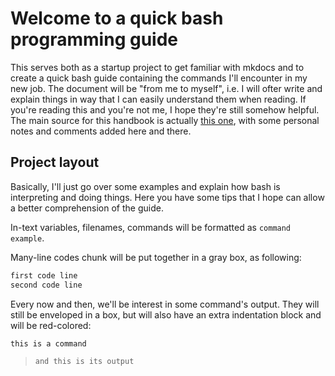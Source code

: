 # Welcome to a quick bash programming guide

This serves both as a startup project to get familiar with mkdocs and to create a quick bash guide containing the commands I'll encounter in my new job. The document will be "from me to myself", i.e. I will ofter write and explain things in way that I can easily understand them when reading. If you're reading this and you're not me, I hope they're still somehow helpful. The main source for this handbook is actually [this one](https://linuxconfig.org/bash-scripting-tutorial-for-beginners), with some personal notes and comments added here and there.

## Project layout

Basically, I'll just go over some examples and explain how bash is interpreting and doing things. Here you have some tips that I hope can allow a better comprehension of the guide. 

In-text variables, filenames, commands will be formatted as `command example`.

Many-line codes chunk will be put together in a gray box, as following:

```bash
first code line
second code line
```

Every now and then, we'll be interest in some command's output. They will still be enveloped in a box, but will also have an extra indentation block and will be red-colored:
```bash
this is a command
```
> `and this is its output`
